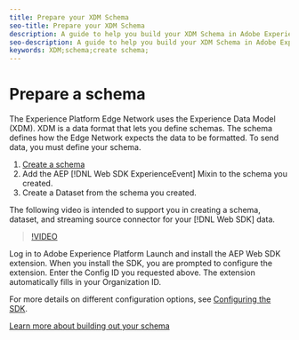 ```yaml
---
title: Prepare your XDM Schema
seo-title: Prepare your XDM Schema
description: A guide to help you build your XDM Schema in Adobe Experience Platform
seo-description: A guide to help you build your XDM Schema in Adobe Experience Platform
keywords: XDM;schema;create schema;
---
```


# Prepare a schema

The Experience Platform Edge Network uses the Experience Data Model (XDM). XDM is a data format that lets you define schemas. The schema defines how the Edge Network expects the data to be formatted. To send data, you must define your schema.

1. [Create a schema](../../xdm/tutorials/create-schema-ui.md)
2. Add the AEP [!DNL Web SDK ExperienceEvent] Mixin to the schema you created.
3. Create a Dataset from the schema you created.

The following video is intended to support you in creating a schema, dataset, and streaming source connector for your [!DNL Web SDK] data.


>[!VIDEO](https://video.tv.adobe.com/v/35395?quality=12&learn=on)

Log in to Adobe Experience Platform Launch and install the AEP Web SDK extension. When you install the SDK, you are prompted to configure the extension. Enter the Config ID you requested above. The extension automatically fills in your Organization ID.

For more details on different configuration options, see [Configuring the SDK](../fundamentals/configuring-the-sdk.md).

[Learn more about building out your schema](https://docs.adobe.com/content/help/en/experience-platform/xdm/schema/composition.html)
